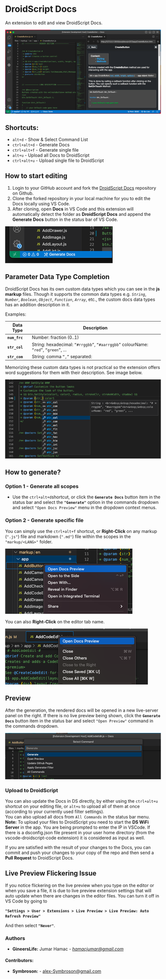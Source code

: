 # DroidScript Docs

An extension to edit and view DroidScript Docs.

![DroidScript Docs](./img/screenshot-main.png)

## Shortcuts:
- `alt+d` - Show & Select Command List
- `ctrl+alt+d` - Generate Docs
- `ctrl+alt+f` - Generate single file
- `alt+u` - Upload all Docs to DroidScript
- `ctrl+alt+u` - Upload single file to DroidScript

## How to start editing
1. Login to your GitHub account and fork the [DroidScript Docs](https://github.com/DroidScript/Docs) repository on Github.
2. Clone the forked repository in your local machine for you to edit the Docs locally using VS Code.
3. After cloning, open **Docs** in VS Code and this extension will automatically detect the folder as **DroidScript Docs** and append the **Generate Docs** button in the status bar of VS Code.

![Generate Docs Screenshot](./img/screenshot-1.png)

## Parameter Data Type Completion
DroidScript Docs has its own custom data types which you can see in the **js markup** files. Though it supports the common data types e.g. _`String`_, _`Number`_, _`Boolean`_, _`Object`_, _`Function`_, _`Array`_, etc., the custom docs data types has an addition description in it.

Examples:

| Data Type | Description |
| --- | --- |
| **`num_frc`** | Number: fraction (0..1) |
| **`str_col`** | String: hexadecimal: `“#rrggbb”`, `“#aarrggbb”` colourName: `“red”`, `“green”`, ... |
| **`str_com`** | String: comma `“,”` separated: |

Memorizing these custom data types is not practical so the extension offers word suggestions for them with their description. See image below.

![Custom Data Types](./img/screenshot-2.png)


## How to generate?

### Option 1 - Generate all scopes
- Use the `ctrl+alt+d`shortcut, or click the **`Generate Docs`** button item in the status bar and select the **`"Generate"`** option in the commands dropdown and select `"Open Docs Preview"` menu in the dropdown context menus.

### Option 2 - Generate specific file
You can simply use the `ctrl+alt+f` shortcut, or **Right-Click** on any markup (`".js"`) file and markdown (`".md"`) file within the scopes in the `"markup/<LANG>"` folder.

![Context menu](./img/screenshot-3.png)

You can also **Right-Click** on the editor tab name.

![Context menu](./img/screenshot-4.png)

## Preview

After the generation, the rendered docs will be opened in a new live-server panel on the right. If there is no live preview being shown, click the **`Generate Docs`** button item in the status bar and select `"Open Preview"` command in the commands dropdown.

![Context menu](./img/screenshot-5.png)

### Upload to DroidScript

You can also update the Docs in DS directly, by either using the `ctrl+alt+u` shortcut on your editing file, or `alt+u` to upload all of them at once (according to your currently used filter settings).\
You can also upload all docs from `All Commands` in the status bar menu.\
**Note:** To upload your files to DroidScript you need to start the **DS WiFi Server** in the app. You are being prompted to enter the IP in VSCode. If there is a dsconfig.json file present in your user home directory (from the vscode-droidscript-code extension) it is considered as input as well.

If you are satisfied with the result of your changes to the Docs, you can commit and push your changes to your copy of the repo and then send a **Pull Request** to DroidScript Docs.

## Live Preview Flickering Issue

If you notice flickering on the live preview when you type on the editor or when you save a file, it is due to live preview extension settings that will auto update when there are changes in the editor files. You can turn it off in VS Code by going to

**`"Settings > User > Extensions > Live Preview > Live Preview: Auto Refresh Preview"`**

And then select **`"Never"`**.

### Authors
- **GineersLife:** Jumar Hamac - *hamacjumar@gmail.com*

#### Contributors:
- **Symbroson:** - alex-Symbroson@gmail.com
